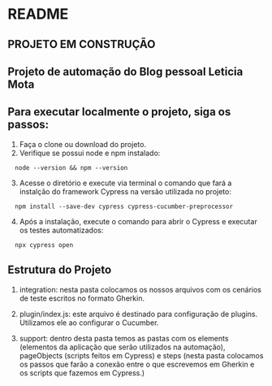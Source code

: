 # README

## PROJETO EM CONSTRUÇÃO ##

## Projeto de automação do Blog pessoal Leticia Mota ###

## Para executar localmente o projeto, siga os passos:

1. Faça o clone ou download do projeto.
2. Verifique se possui node e npm instalado:
```
  node --version && npm --version
```
3. Acesse o diretório e execute via terminal o comando que fará a instalção do framework Cypress na versão
utilizada no projeto:
```
  npm install --save-dev cypress cypress-cucumber-preprocessor
```

4. Após a instalação, execute o comando para abrir o Cypress e executar os testes automatizados:

```
  npx cypress open
```

## Estrutura do Projeto ##

1. integration: nesta pasta colocamos os nossos arquivos com os cenários de teste escritos no formato Gherkin.

2. plugin/index.js: este arquivo é destinado para configuração de plugins. Utilizamos ele ao configurar o Cucumber.

2. support: dentro desta pasta temos as pastas com os elements (elementos da aplicação que serão utilizados na automação), pageObjects (scripts feitos em Cypress) e steps (nesta pasta colocamos os passos que farão a conexão entre o que escrevemos em Gherkin e os scripts que fazemos em Cypress.)
